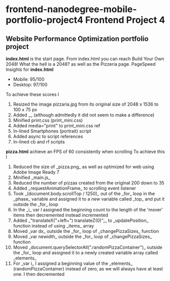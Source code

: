 **frontend-nanodegree-mobile-portfolio-project4**
**Frontend Project 4**
=======
## Website Performance Optimization portfolio project


**index.html** is the start page. From index.html you can reach Build Your Own 2048! What the hell is a 2048? as well as the Pizzeria page. 
PageSpeed Insights for **index.html** 
<ul>
	<li>Mobile: 95/100</li>
	<li>Desktop: 97/100</li>
</ul>
To achieve these scores I 
<ol>
	<li>Resized the image pizzaria.jpg from its original size of 2048 x 1536 to 100 x 75 px</li>
    <li>Added _<meta http-equiv="Cache-Control" content="max-age=600"/>_ (although admittedly it did not seem to make a difference)</li>
    <li>Minified print.css (print_mini.css)</li>
    <li>Added media="print" to print_mini.css ref</li>
    <li>In-lined Smartphones (portrait) script</li>
    <li>Added async to script references</li>
    <li>In-lined cb and rf scripts</li>
 </ol>
 
 **pizza.html** achieve an FPS of 60 consistently when scrolling
 To achieve this I 
 <ol>
 	<li>Reduced the size of _pizza.png_ as well as optimized for web using Adobe Image Ready 7</li>
 	<li>Minified _main.js_</li>
 	<li>Reduced the number of pizzas created from the original 200 down to 35</li>
 	<li>Added _requestAnimationFrame_ to scrolling event listener</li>
 	<li>Took _(document.body.scrollTop / 1250)_ out of the _for_ loop in the _phase_ variable and assigned it to a new variable called _top_ and put it outside the _for_ loop</li>
 	<li>In the _i_ var I assigned the beginning count to the length of the 'mover' items then decremented instead incremented </li>
 	<li>Added _"translateX("+left+") translateZ(0)";_ to _updatePosition_ function instead of using _items_ array</li>
 	<li>Moved _var dx_ outside the _for_ loop of _changePizzaSizes_ function</li>
 	<li>Moved _var newidth_ outside the _for_ loop of _changePizzaSizes_ function</li>
 	<li>Moved _document.querySelectorAll(".randomPizzaContainer")_ outside the _for_ loop and assigned it to a newly created variable array called _elements_</li>
 	<li>For _var i_ I assigned a beginning value of the _elements_ (randomPizzaContainer) instead of zero, as we will always have at least one. I then decremented</li>
 </ol>
 
 


